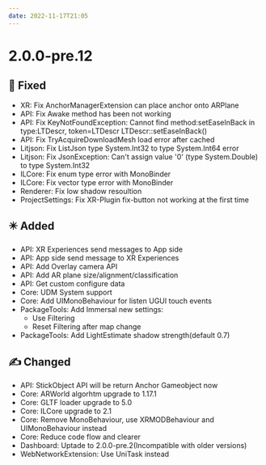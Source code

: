 ```yaml
---
date: 2022-11-17T21:05
---
```


# 2.0.0-pre.12

<!-- truncate -->

## 🐞 Fixed

- XR: Fix AnchorManagerExtension can place anchor onto ARPlane
- API: Fix Awake method has been not working
- API: Fix KeyNotFoundException: Cannot find method:setEaseInBack in type:LTDescr, token=LTDescr LTDescr::setEaseInBack()
- API: Fix TryAcquireDownloadMesh load error after cached
- Litjson: Fix ListJson type System.Int32 to type System.Int64 error
- Litjson: Fix JsonException: Can't assign value '0' (type System.Double) to type System.Int32
- ILCore: Fix enum type error with MonoBinder
- ILCore: Fix vector type error with MonoBinder
- Renderer: Fix low shadow resoultion
- ProjectSettings: Fix XR-Plugin fix-button not working at the first time

## ✴️ Added

- API: XR Experiences send messages to App side
- API: App side send message to XR Experiences
- API: Add Overlay camera API
- API: Add AR plane size/alignment/classification
- API: Get custom configure data
- Core: UDM System support
- Core: Add UIMonoBehaviour for listen UGUI touch events
- PackageTools: Add Immersal new settings:
    - Use Filtering
    - Reset Filtering after map change
- PackageTools: Add LightEstimate shadow strength(default 0.7)


## ✍️ Changed

- API: StickObject API will be return Anchor Gameobject now
- Core: ARWorld algorhtm upgrade to 1.17.1
- Core: GLTF loader upgrade to 5.0
- Core: ILCore upgrade to 2.1
- Core: Remove MonoBehaviour, use XRMODBehaviour and UIMonoBehaviour instead
- Core: Reduce code flow and clearer
- Dashboard: Uptade to 2.0.0-pre.2(Incompatible with older versions)
- WebNetworkExtension: Use UniTask instead
